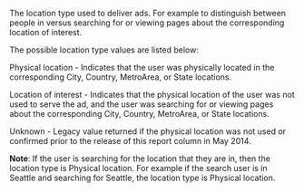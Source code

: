 The location type used to deliver ads. For example to distinguish between people in versus searching for or viewing pages about the corresponding location of interest.

The possible location type values are listed below:

Physical location - Indicates that the user was physically located in the corresponding City, Country, MetroArea, or State locations.

Location of interest - Indicates that the physical location of the user was not used to serve the ad, and the user was searching for or viewing pages about the corresponding City, Country, MetroArea, or State locations.

Unknown - Legacy value returned if the physical location was not used or confirmed prior to the release of this report column in May 2014.

**Note**: If the user is searching for the location that they are in, then the location type is Physical location. For example if the search user is in Seattle and searching for Seattle, the location type is Physical location.

